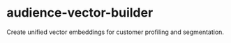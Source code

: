 # audience-vector-builder
Create unified vector embeddings for customer profiling and segmentation.
